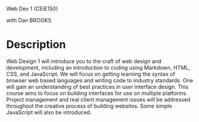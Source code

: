Web Dev 1 (CEIE150)

with Dan BROOKS

# Description
Web Design 1 will introduce you to the craft of web design and development, including an introduction to coding using Markdown, HTML, CSS, and JavaScript. We will focus on getting learning the syntax of browser web based languages and writing code to industry standards. One will gain an understanding of best practices in user interface design. This course aims to focus on building interfaces for use on multiple platforms. Project management and real client management issues will be addressed throughout the creative process of building websites. Some simple JavaScript will also be introduced.
